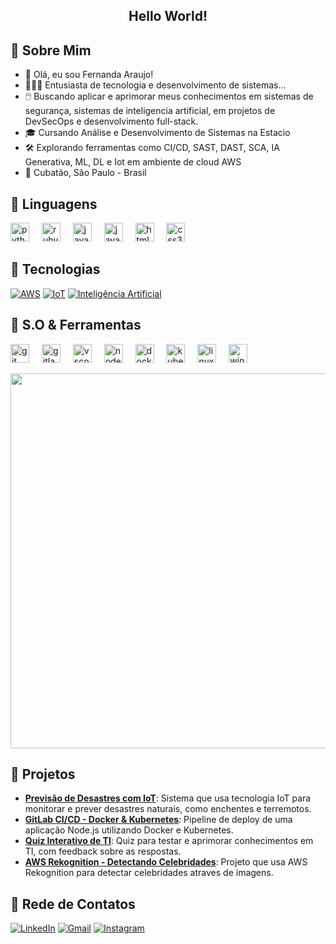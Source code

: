 <h2 align="center">Hello World!</h2>

## 🔹 Sobre Mim

- 👋 Olá, eu sou Fernanda Araujo!
- 👩🏻‍💻 Entusiasta de tecnologia e desenvolvimento de sistemas...
- 🖱️ Buscando aplicar e aprimorar meus conhecimentos em sistemas de segurança, sistemas de inteligencia artificial, em projetos de DevSecOps e desenvolvimento full-stack.
- 🎓 Cursando Análise e Desenvolvimento de Sistemas na Estacio
- 🛠️ Explorando ferramentas como CI/CD, SAST, DAST, SCA, IA Generativa, ML, DL e Iot em ambiente de cloud AWS
- 📍 Cubatão, São Paulo - Brasil

## 🔹 Linguagens
<div align="left">
  <img src="https://cdn.jsdelivr.net/gh/devicons/devicon/icons/python/python-original.svg" height="30" alt="python logo"  />
  <img width="12" />
  <img src="https://cdn.jsdelivr.net/gh/devicons/devicon/icons/ruby/ruby-original.svg" height="30" alt="ruby logo"  />
  <img width="12" />
  <img src="https://cdn.jsdelivr.net/gh/devicons/devicon/icons/java/java-original.svg" height="30" alt="java logo"  />
  <img width="12" />
  <img src="https://skillicons.dev/icons?i=js" height="30" alt="javascript logo"  />
  <img width="12" />
  <img src="https://skillicons.dev/icons?i=html" height="30" alt="html5 logo"  />
  <img width="12" />
  <img src="https://skillicons.dev/icons?i=css" height="30" alt="css3 logo"  />
  <img width="12" />
</div>

## 🔹 Tecnologias

[![AWS](https://img.shields.io/badge/AWS-8A2BE2?style=flat&logo=amazon-aws&logoColor=white)](https://aws.amazon.com/)
[![IoT](https://img.shields.io/badge/IoT-8A2BE2?style=flat&logo=iot&logoColor=white)](https://www.iotforall.com/)
[![Inteligência Artificial](https://img.shields.io/badge/Intelig%C3%AAncia%20Artificial-8A2BE2?style=flat&logo=artificial-intelligence&logoColor=white)](https://azure.microsoft.com/en-us/overview/ai-platform/)

## 🔹 S.O & Ferramentas
<div align="left">
  <img src="https://cdn.jsdelivr.net/gh/devicons/devicon/icons/git/git-original.svg" height="30" alt="git logo"  />
  <img width="12" />
  <img src="https://cdn.jsdelivr.net/gh/devicons/devicon/icons/gitlab/gitlab-original.svg" height="30" alt="gitlab logo"  />
  <img width="12" />
  <img src="https://cdn.jsdelivr.net/gh/devicons/devicon/icons/vscode/vscode-original.svg" height="30" alt="vscode logo"  />
  <img width="12" />
  <img src="https://cdn.jsdelivr.net/gh/devicons/devicon/icons/nodejs/nodejs-original.svg" height="30" alt="nodejs logo"  />
  <img width="12" />
  <img src="https://cdn.jsdelivr.net/gh/devicons/devicon/icons/docker/docker-original.svg" height="30" alt="docker logo"  />
  <img width="12" />
  <img src="https://cdn.simpleicons.org/kubernetes/326CE5" height="30" alt="kubernetes logo"  />
  <img width="12" />
  <img src="https://cdn.jsdelivr.net/gh/devicons/devicon/icons/linux/linux-original.svg" height="30" alt="linux logo"  />
  <img width="12" />
  <img src="https://cdn.jsdelivr.net/gh/devicons/devicon/icons/windows8/windows8-original.svg" height="30" alt="windows8 logo"  />
</div>

<p align="center">
  <img src="https://www.shutterstock.com/shutterstock/videos/1108397841/thumb/1.jpg?ip=x480" width="600" />
</p>

## 🔹 Projetos 

- **[Previsão de Desastres com IoT](https://github.com/AraujoTech1/Projeto-IoT-Previsao-Desastres)**: Sistema que usa tecnologia IoT para monitorar e prever desastres naturais, como enchentes e terremotos.
- **[GitLab CI/CD - Docker & Kubernetes](https://github.com/AraujoTech1/GitLabCICD-Docker-Kubernetes)**: Pipeline de deploy de uma aplicação Node.js utilizando Docker e Kubernetes.
- **[Quiz Interativo de TI](https://github.com/AraujoTech1/quiz-interativo-ti)**: Quiz para testar e aprimorar conhecimentos em TI, com feedback sobre as respostas.
- **[AWS Rekognition - Detectando Celebridades](https://github.com/AraujoTech1/aws-rekognition-detectando-celebridades)**: Projeto que usa AWS Rekognition para detectar celebridades atraves de imagens.

## 🔹 Rede de Contatos

[![LinkedIn](https://img.shields.io/badge/LinkedIn-8A2BE2?style=flat&logo=linkedin&logoColor=white)](https://www.linkedin.com/in/fernandaaraujo1)
[![Gmail](https://img.shields.io/badge/Gmail-8A2BE2?style=flat&logo=gmail&logoColor=white)](mailto:xfernandaaraujo@gmail.com)
[![Instagram](https://img.shields.io/badge/Instagram-8A2BE2?style=flat&logo=instagram&logoColor=white)](https://www.instagram.com/AraujoTech1)


